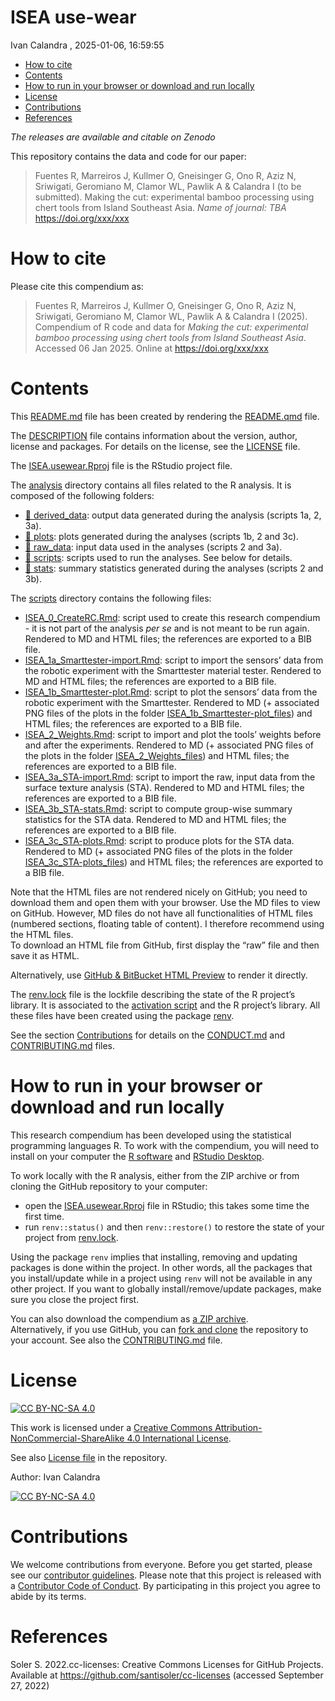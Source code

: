 # ISEA use-wear
Ivan Calandra
, 2025-01-06, 16:59:55

- [How to cite](#how-to-cite)
- [Contents](#contents)
- [How to run in your browser or download and run
  locally](#how-to-run-in-your-browser-or-download-and-run-locally)
- [License](#license)
- [Contributions](#contributions)
- [References](#references)

*The releases are available and citable on Zenodo*

This repository contains the data and code for our paper:

> Fuentes R, Marreiros J, Kullmer O, Gneisinger G, Ono R, Aziz N,
> Sriwigati, Geromiano M, Clamor WL, Pawlik A & Calandra I (to be
> submitted). Making the cut: experimental bamboo processing using chert
> tools from Island Southeast Asia. *Name of journal: TBA*
> <https://doi.org/xxx/xxx>

# How to cite

Please cite this compendium as:

> Fuentes R, Marreiros J, Kullmer O, Gneisinger G, Ono R, Aziz N,
> Sriwigati, Geromiano M, Clamor WL, Pawlik A & Calandra I (2025).
> Compendium of R code and data for *Making the cut: experimental bamboo
> processing using chert tools from Island Southeast Asia*. Accessed 06
> Jan 2025. Online at <https://doi.org/xxx/xxx>

# Contents

This [README.md](/README.md) file has been created by rendering the
[README.qmd](/README.qmd) file.

The [DESCRIPTION](/DESCRIPTION) file contains information about the
version, author, license and packages. For details on the license, see
the [LICENSE](/LICENSE) file.

The [ISEA.usewear.Rproj](/ISEA.usewear.Rproj) file is the RStudio
project file.

The [analysis](/analysis) directory contains all files related to the R
analysis. It is composed of the following folders:

- [:file_folder: derived_data](/analysis/derived_data): output data
  generated during the analysis (scripts 1a, 2, 3a).  
- [:file_folder: plots](/analysis/plots): plots generated during the
  analyses (scripts 1b, 2 and 3c).  
- [:file_folder: raw_data](/analysis/raw_data): input data used in the
  analyses (scripts 2 and 3a).  
- [:file_folder: scripts](/analysis/scripts): scripts used to run the
  analyses. See below for details.  
- [:file_folder: stats](/analysis/stats): summary statistics generated
  during the analyses (scripts 2 and 3b).

The [scripts](/analysis/scripts) directory contains the following files:

- [ISEA_0_CreateRC.Rmd](/analysis/scripts/ISEA_0_CreateRC.Rmd): script
  used to create this research compendium - it is not part of the
  analysis *per se* and is not meant to be run again. Rendered to MD and
  HTML files; the references are exported to a BIB file.  
- [ISEA_1a_Smarttester-import.Rmd](/analysis/scripts/ISEA_1a_Smarttester-import.Rmd):
  script to import the sensors’ data from the robotic experiment with
  the Smarttester material tester. Rendered to MD and HTML files; the
  references are exported to a BIB file.  
- [ISEA_1b_Smarttester-plot.Rmd](/analysis/scripts/ISEA_1b_Smarttester-plot.Rmd):
  script to plot the sensors’ data from the robotic experiment with the
  Smarttester. Rendered to MD (+ associated PNG files of the plots in
  the folder
  [ISEA_1b_Smarttester-plot_files](/analysis/scripts/ISEA_1b_Smarttester-plot_files/figure-gfm/))
  and HTML files; the references are exported to a BIB file.  
- [ISEA_2_Weights.Rmd](/analysis/scripts/ISEA_2_Weights.Rmd): script to
  import and plot the tools’ weights before and after the experiments.
  Rendered to MD (+ associated PNG files of the plots in the folder
  [ISEA_2_Weights_files](/analysis/scripts/ISEA_2_Weights_files/figure-gfm/))
  and HTML files; the references are exported to a BIB file.  
- [ISEA_3a_STA-import.Rmd](/analysis/scripts/ISEA_3a_STA-import.Rmd):
  script to import the raw, input data from the surface texture analysis
  (STA). Rendered to MD and HTML files; the references are exported to a
  BIB file.  
- [ISEA_3b_STA-stats.Rmd](/analysis/scripts/ISEA_3b_STA-stats.Rmd):
  script to compute group-wise summary statistics for the STA data.
  Rendered to MD and HTML files; the references are exported to a BIB
  file.  
- [ISEA_3c_STA-plots.Rmd](/analysis/scripts/ISEA_3c_STA-plots.Rmd):
  script to produce plots for the STA data. Rendered to MD (+ associated
  PNG files of the plots in the folder
  [ISEA_3c_STA-plots_files](/analysis/scripts/ISEA_3c_STA-plots_files/figure-gfm/))
  and HTML files; the references are exported to a BIB file.

Note that the HTML files are not rendered nicely on GitHub; you need to
download them and open them with your browser. Use the MD files to view
on GitHub. However, MD files do not have all functionalities of HTML
files (numbered sections, floating table of content). I therefore
recommend using the HTML files.  
To download an HTML file from GitHub, first display the “raw” file and
then save it as HTML.

Alternatively, use [GitHub & BitBucket HTML
Preview](https://htmlpreview.github.io/) to render it directly.

The [renv.lock](/renv.lock) file is the lockfile describing the state of
the R project’s library. It is associated to the [activation
script](/renv/activate.R) and the R project’s library. All these files
have been created using the package
[renv](https://rstudio.github.io/renv/index.html).

See the section [Contributions](#contributions) for details on the
[CONDUCT.md](/CONDUCT.md) and [CONTRIBUTING.md](CONTRIBUTING.md) files.

# How to run in your browser or download and run locally

This research compendium has been developed using the statistical
programming languages R. To work with the compendium, you will need to
install on your computer the [R software](https://cloud.r-project.org/)
and [RStudio Desktop](https://posit.co/download/rstudio-desktop/).

To work locally with the R analysis, either from the ZIP archive or from
cloning the GitHub repository to your computer:

- open the [ISEA.usewear.Rproj](/ISEA.usewear.Rproj) file in RStudio;
  this takes some time the first time.  
- run `renv::status()` and then `renv::restore()` to restore the state
  of your project from [renv.lock](/renv.lock).

Using the package `renv` implies that installing, removing and updating
packages is done within the project. In other words, all the packages
that you install/update while in a project using `renv` will not be
available in any other project. If you want to globally
install/remove/update packages, make sure you close the project first.

You can also download the compendium as [a ZIP
archive](https://github.com/ivan-paleo/ISEA.usewear/archive/main.zip).  
Alternatively, if you use GitHub, you can [fork and
clone](https://happygitwithr.com/fork-and-clone.html) the repository to
your account. See also the [CONTRIBUTING.md](CONTRIBUTING.md) file.

# License

[![CC BY-NC-SA
4.0](https://img.shields.io/badge/License-CC%20BY--NC--SA%204.0-lightgrey.svg)](http://creativecommons.org/licenses/by-nc-sa/4.0/)

This work is licensed under a [Creative Commons
Attribution-NonCommercial-ShareAlike 4.0 International
License](http://creativecommons.org/licenses/by-nc-sa/4.0/).

See also [License file](LICENSE) in the repository.

Author: Ivan Calandra

[![CC BY-NC-SA
4.0](https://licensebuttons.net/l/by-nc-sa/4.0/88x31.png)](http://creativecommons.org/licenses/by-nc-sa/4.0/)

# Contributions

We welcome contributions from everyone. Before you get started, please
see our [contributor guidelines](CONTRIBUTING.md). Please note that this
project is released with a [Contributor Code of Conduct](CONDUCT.md). By
participating in this project you agree to abide by its terms.

# References

Soler S. 2022.cc-licenses: Creative Commons Licenses for GitHub
Projects. Available at https://github.com/santisoler/cc-licenses
(accessed September 27, 2022)
